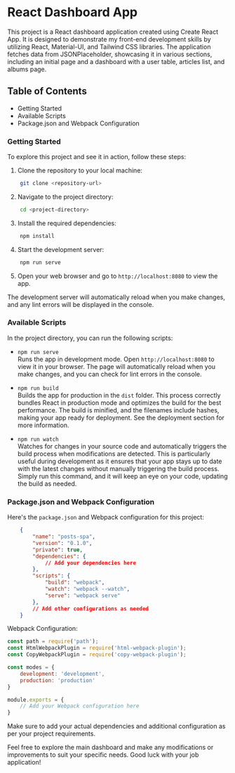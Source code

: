 # React Dashboard App
This project is a React dashboard application created using Create React App. It is designed to demonstrate my front-end development skills by utilizing React, Material-UI, and Tailwind CSS libraries. The application fetches data from JSONPlaceholder, showcasing it in various sections, including an initial page and a dashboard with a user table, articles list, and albums page.


## Table of Contents
 - Getting Started
 - Available Scripts
 - Package.json and Webpack Configuration


### Getting Started
To explore this project and see it in action, follow these steps:

1. Clone the repository to your local machine: <br>
```sh
    git clone <repository-url>
```

2. Navigate to the project directory: <br>
```sh
    cd <project-directory>
```

3. Install the required dependencies: <br>
```sh
    npm install
```

4. Start the development server:
```sh
    npm run serve
```

5. Open your web browser and go to `http://localhost:8080` to view the app.

The development server will automatically reload when you make changes, and any lint errors will be displayed in the console.


### Available Scripts
In the project directory, you can run the following scripts:

- `npm run serve` <br>
Runs the app in development mode.
Open `http://localhost:8080` to view it in your browser. The page will automatically reload when you make changes, and you can check for lint errors in the console.

- `npm run build` <br>
Builds the app for production in the `dist` folder. This process correctly bundles React in production mode and optimizes the build for the best performance. The build is minified, and the filenames include hashes, making your app ready for deployment. See the deployment section for more information.

- `npm run watch` <br>
Watches for changes in your source code and automatically triggers the build process when modifications are detected. This is particularly useful during development as it ensures that your app stays up to date with the latest changes without manually triggering the build process. Simply run this command, and it will keep an eye on your code, updating the build as needed.


### Package.json and Webpack Configuration
Here's the `package.json` and Webpack configuration for this project:
```json
    {
        "name": "posts-spa",
        "version": "0.1.0",
        "private": true,
        "dependencies": {
            // Add your dependencies here
        },
        "scripts": {
            "build": "webpack",
            "watch": "webpack --watch",
            "serve": "webpack serve"
        },
        // Add other configurations as needed
    }
```

Webpack Configuration:
```js
const path = require('path');
const HtmlWebpackPlugin = require('html-webpack-plugin');
const CopyWebpackPlugin = require('copy-webpack-plugin');

const modes = {
    development: 'development',
    production: 'production'
}

module.exports = {
    // Add your Webpack configuration here
}
```

Make sure to add your actual dependencies and additional configuration as per your project requirements.

Feel free to explore the main dashboard and make any modifications or improvements to suit your specific needs. Good luck with your job application!

